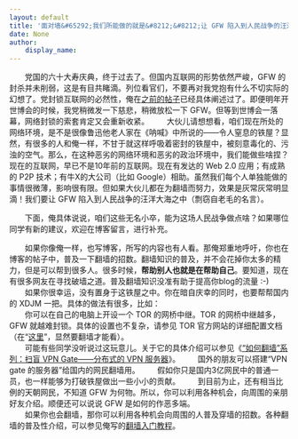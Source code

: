 ```yaml
---
layout: default
title: '面对墙&#65292;我们所能做的就是&#8212;&#8212;让 GFW 陷入到人民战争的汪洋大海'
date: None
author:
    display_name: 
---
```


　　党国的六十大寿庆典，终于过去了。但国内互联网的形势依然严峻，GFW 的封杀并未削弱，这是有目共睹滴。列位看官们，不要再对我党抱有什么不切实际的幻想了。党封锁互联网的必然性，俺在[之前的帖子](https://program-think.blogspot.com/2009/07/party-pk-internet.html)已经具体阐述过了。即便明年开世博会的时候，我党稍微发一下慈悲，稍微放松一下 GFW。但等到世博会一落幕，网络封锁的索套肯定又会重新收紧。 　　大伙儿请想想看，咱们现在所处的网络环境，是不是很像鲁迅他老人家在《呐喊》中所说的——令人窒息的铁屋？显然，有很多的人和俺一样，不甘于就这样呼吸着密封的铁屋中，被刻意毒化的、污浊的空气。那么，在这种恶劣的网络环境和恶劣的政治环境中，我们能做些啥捏？ 现在的互联网，早已不是10年前的互联网。现在有发达的 Web 2.0 应用；有成熟的 P2P 技术；有牛X的大公司（比如 Google）相助。虽然我们每个人单独能做的事情很微薄，影响很有限。但如果大伙儿都在为翻墙而努力，效果是灰常灰常明显滴！我们要让 GFW 陷入到人民战争的汪洋大海之中（剽窃自老毛的名言）。

　　下面，俺具体说说，咱们这些无名小卒，能为这场人民战争做点啥？如果哪位同学有新的建议，欢迎在博客留言，进行补充。

  
　　如果你像俺一样，也写博客，所写的内容也有人看。那俺郑重地呼吁，你也在博客的帖子中，普及一下翻墙的招数。翻墙知识的普及，并不会花掉你太多的精力，但是可以帮到很多人。很多时候，**帮助别人也就是在帮助自己**。要知道，现在有很多网友在寻找破墙之道。普及翻墙知识没准有助于提高你blog的流量 :-) 　　如果你很幸运，没有置身于这铁屋之中。你在暗自庆幸的同时，也要帮帮国内的 XDJM 一把。具体的做法有很多，比如：  
　　你可以在自己的电脑上开设一个 TOR 的网桥中继。TOR 的网桥中继越多，GFW 就越难封锁。具体的设置也不复杂，请参见 TOR 官方网站的详细配置文档（在“[这里](https://www.torproject.org/docs/tor-doc-relay.html.zh-cn)”，显然要翻墙才能看）。  
　　可能有些同学没听说过这玩意儿。关于它的具体介绍可以参见《[“如何翻墙”系列：扫盲 VPN Gate——分布式的 VPN 服务器](https://program-think.blogspot.com/2013/04/gfw-vpngate.html)》。 　　国外的朋友可以搭建“VPN gate 的服务器”给国内的网民翻墙用。 　　假如你只是国内3亿网民中的普通一员，也一样能够为打破铁屋做出一些小小的贡献。 　　到目前为止，还有相当比例的天朝网民，不知道 GFW 为何物。所以，你可以利用各种机会，向周围的亲朋好友介绍。顺便还可以说说 GFW 是如何的作恶多端。  
　　如果你也会翻墙，那你可以利用各种机会向周围的人普及穿墙的招数。各种翻墙的普及性介绍，可以参见俺写的[翻墙入门教程](https://program-think.blogspot.com/2009/05/how-to-break-through-gfw.html)。

